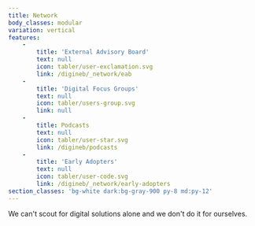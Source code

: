 ```yaml
---
title: Network
body_classes: modular
variation: vertical
features:
    -
        title: 'External Advisory Board'
        text: null
        icon: tabler/user-exclamation.svg
        link: /digineb/_network/eab
    -
        title: 'Digital Focus Groups'
        text: null
        icon: tabler/users-group.svg
        link: null
    -
        title: Podcasts
        text: null
        icon: tabler/user-star.svg
        link: /digineb/podcasts
    -
        title: 'Early Adopters'
        text: null
        icon: tabler/user-code.svg
        link: /digineb/_network/early-adopters
section_classes: 'bg-white dark:bg-gray-900 py-8 md:py-12'
---
```


We can't scout for digital solutions alone and we don't do it for ourselves.